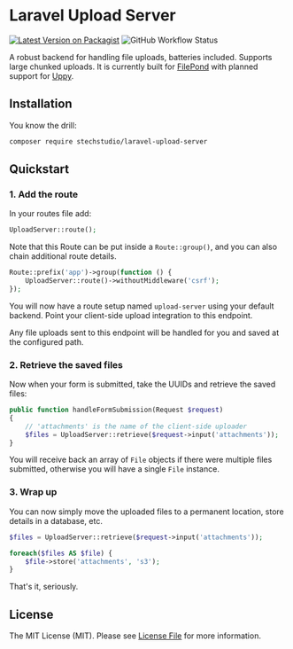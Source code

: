 # Laravel Upload Server

[![Latest Version on Packagist](https://img.shields.io/packagist/v/stechstudio/laravel-upload-server.svg?style=flat-square)](https://packagist.org/packages/stechstudio/laravel-upload-server)
![GitHub Workflow Status](https://img.shields.io/github/workflow/status/stechstudio/laravel-upload-server/Laravel?style=flat-square)

A robust backend for handling file uploads, batteries included. Supports large chunked uploads. It is currently built for [FilePond](https://pqina.nl/filepond/) with planned support for [Uppy](https://uppy.io/). 

## Installation

You know the drill:

```bash
composer require stechstudio/laravel-upload-server
```

## Quickstart

### 1. Add the route

In your routes file add:

```php
UploadServer::route();
```

Note that this Route can be put inside a `Route::group()`, and you can also chain additional route details. 

```php
Route::prefix('app')->group(function () {
    UploadServer::route()->withoutMiddleware('csrf');
});
```

You will now have a route setup named `upload-server` using your default backend. Point your client-side upload integration to this endpoint.

Any file uploads sent to this endpoint will be handled for you and saved at the configured path. 

### 2. Retrieve the saved files

Now when your form is submitted, take the UUIDs and retrieve the saved files:

```php
public function handleFormSubmission(Request $request)
{
    // 'attachments' is the name of the client-side uploader
    $files = UploadServer::retrieve($request->input('attachments'));
}
```

You will receive back an array of `File` objects if there were multiple files submitted, otherwise you will have a single `File` instance.

### 3. Wrap up

You can now simply move the uploaded files to a permanent location, store details in a database, etc.

```php
$files = UploadServer::retrieve($request->input('attachments'));

foreach($files AS $file) {
    $file->store('attachments', 's3');
}
```

That's it, seriously. 

## License

The MIT License (MIT). Please see [License File](LICENSE.md) for more information.
